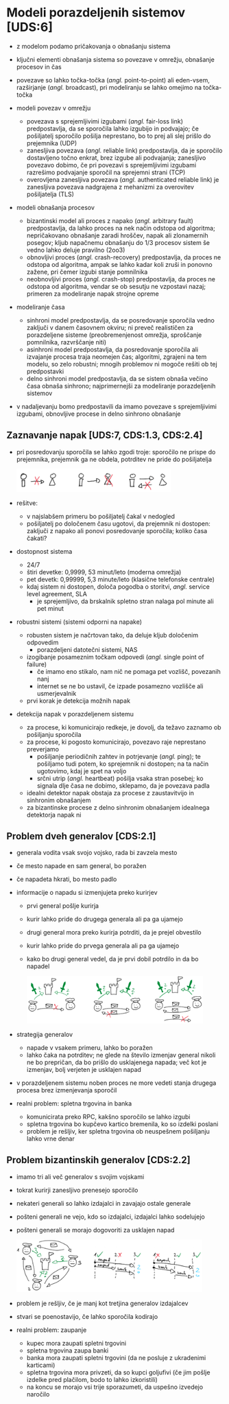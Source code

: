 # Modeli porazdeljenih sistemov [UDS:6]

- z modelom podamo pričakovanja o obnašanju sistema
- ključni elementi obnašanja sistema so povezave v omrežju, obnašanje procesov in čas
- povezave so lahko točka-točka (*angl.* point-to-point) ali eden-vsem, razširjanje (*angl.* broadcast), pri modeliranju se lahko omejimo na točka-točka

- modeli povezav v omrežju
  - povezava s sprejemljivimi izgubami (*angl.* fair-loss link) predpostavlja, da se sporočila lahko izgubijo in podvajajo; če pošiljatelj sporočilo pošilja neprestano, bo to prej ali slej prišlo do prejemnika (UDP)
  - zanesljiva povezava (*angl.* reliable link) predpostavlja, da je sporočilo dostavljeno točno enkrat, brez izgube ali podvajanja; zanesljivo povezavo dobimo, če pri povezavi s sprejemljivimi izgubami razrešimo podvajanje sporočil na sprejemni strani (TCP)
  - overovljena zanesljiva povezava (*angl.* authenticated reliable link) je zanesljiva povezava nadgrajena z mehanizmi za overovitev pošiljatelja (TLS)

- modeli obnašanja procesov
  - bizantinski model ali proces z napako (*angl.* arbitrary fault) predpostavlja, da lahko proces na nek način odstopa od algoritma; nepričakovano obnašanje zaradi hroščev, napak ali zlonamernih posegov; kljub napačnemu obnašanju do 1/3 procesov sistem še vedno lahko deluje pravilno (2oo3)
  - obnovljivi proces (*angl.* crash-recovery) predpostavlja, da proces ne odstopa od algoritma, ampak se lahko kadar koli zruši in ponovno zažene, pri čemer izgubi stanje pomnilnika
  - neobnovljivi proces (*angl.* crash-stop) predpostavlja, da proces ne odstopa od algoritma, vendar se ob sesutju ne vzpostavi nazaj; primeren za modeliranje napak strojne opreme

- modeliranje časa
  - sinhroni model predpostavlja, da se posredovanje sporočila vedno zaključi v danem časovnem okviru; ni preveč realističen za porazdeljene sisteme (preobremenjenost omrežja, sproščanje pomnilnika, razvrščanje niti)
  - asinhroni model predpostavlja, da posredovanje sporočila ali izvajanje procesa traja neomejen čas; algoritmi, zgrajeni na tem modelu, so zelo robustni; mnogih problemov ni mogoče rešiti ob tej predpostavki
  - delno sinhroni model predpostavlja, da se sistem obnaša večino časa obnaša sinhrono; najprimernejši za modeliranje porazdeljenih sistemov

- v nadaljevanju bomo predpostavili da imamo povezave s sprejemljivimi izgubami, obnovljive procese in delno sinhrono obnašanje

## Zaznavanje napak [UDS:7, CDS:1.3, CDS:2.4]

- pri posredovanju sporočila se lahko zgodi troje: sporočilo ne prispe do prejemnika, prejemnik ga ne obdela, potrditev ne pride do pošiljatelja

  <img src="slike/sporocanje-napake.png" width="75%"/>

- rešitve:
  - v najslabšem primeru bo pošiljatelj čakal v nedogled
  - pošiljatelj po določenem času ugotovi, da prejemnik ni dostopen: zaključi z napako ali ponovi posredovanje sporočila; koliko časa čakati?

- dostopnost sistema
  - 24/7
  - štiri devetke: 0,9999, 53 minut/leto (moderna omrežja)
  - pet devetk: 0,99999, 5,3 minute/leto (klasične telefonske centrale)
  - kdaj sistem ni dostopen, določa pogodba o storitvi, *angl.* service level agreement, SLA
    - je sprejemljivo, da brskalnik spletno stran nalaga pol minute ali pet minut

- robustni sistemi (sistemi odporni na napake)
  - robusten sistem je načrtovan tako, da deluje kljub določenim odpovedim
    - porazdeljeni datotečni sistemi, NAS
  - izogibanje posameznim točkam odpovedi (*angl.* single point of failure)
    - če imamo eno stikalo, nam nič ne pomaga pet vozlišč, povezanih nanj
    - internet se ne bo ustavil, če izpade posamezno vozlišče ali usmerjevalnik
  - prvi korak je detekcija možnih napak

- detekcija napak v porazdeljenem sistemu
  - za procese, ki komunicirajo redkeje, je dovolj, da težavo zaznamo ob pošiljanju sporočila
  - za procese, ki pogosto komunicirajo, povezavo raje neprestano preverjamo
    - pošiljanje periodičnih zahtev in potrjevanje (*angl.* ping); te pošiljamo tudi potem, ko sprejemnik ni dostopen; na ta način ugotovimo, kdaj je spet na voljo
    - srčni utrip (*angl.* heartbeat) pošilja vsaka stran posebej; ko signala dlje časa ne dobimo, sklepamo, da je povezava padla
  - idealni detektor napak obstaja za procese z zaustavitvijo in sinhronim obnašanjem
  - za bizantinske procese z delno sinhronim obnašanjem idealnega detektorja napak ni

## Problem dveh generalov [CDS:2.1]

- generala vodita vsak svojo vojsko, rada bi zavzela mesto
- če mesto napade en sam general, bo poražen
- če napadeta hkrati, bo mesto padlo
- informacije o napadu si izmenjujeta preko kurirjev
  - prvi general pošlje kurirja
  - kurir lahko pride do drugega generala ali pa ga ujamejo
  - drugi general mora preko kurirja potrditi, da je prejel obvestilo
  - kurir lahko pride do prvega generala ali pa ga ujamejo
  - kako bo drugi general vedel, da je prvi dobil potrdilo in da bo napadel

    <img src="slike/dva-generala.png" width="90%"/>

- strategija generalov
  - napade v vsakem primeru, lahko bo poražen
  - lahko čaka na potrditev; ne glede na število izmenjav general nikoli ne bo prepričan, da bo prišlo do usklajenega napada; več kot je izmenjav, bolj verjeten je usklajen napad

- v porazdeljenem sistemu noben proces ne more vedeti stanja drugega procesa brez izmenjevanja sporočil

- realni problem: spletna trgovina in banka
  - komunicirata preko RPC, kakšno sporočilo se lahko izgubi
  - spletna trgovina bo kupčevo kartico bremenila, ko so izdelki poslani
  - problem je rešljiv, ker spletna trgovina ob neuspešnem pošiljanju lahko vrne denar

## Problem bizantinskih generalov [CDS:2.2]

- imamo tri ali več generalov s svojim vojskami
- tokrat kurirji zanesljivo prenesejo sporočilo
- nekateri generali so lahko izdajalci in zavajajo ostale generale
- pošteni generali ne vejo, kdo so izdajalci, izdajalci lahko sodelujejo
- pošteni generali se morajo dogovoriti za usklajen napad

  <img src="slike/bizantinski-generali.png" width="90%"/>

- problem je rešljiv, če je manj kot tretjina generalov izdajalcev
- stvari se poenostavijo, če lahko sporočila kodirajo

- realni problem: zaupanje
  - kupec mora zaupati spletni trgovini
  - spletna trgovina zaupa banki
  - banka mora zaupati spletni trgovini (da ne posluje z ukradenimi karticami)
  - spletna trgovina mora privzeti, da so kupci goljufivi (če jim pošlje izdelke pred plačilom, bodo to lahko izkoristili)
  - na koncu se morajo vsi trije sporazumeti, da uspešno izvedejo naročilo

